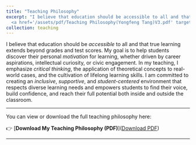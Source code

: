 ```yaml
---
title: "Teaching Philosophy"
excerpt: "I believe that education should be accessible to all and that true learning extends beyond grades and test scores. My goal is to help students discover their personal motivation for learning, whether driven by career aspirations, intellectual curiosity, or civic engagement. In my teaching, I emphasize critical thinking, the application of theoretical concepts to real-world cases, and the cultivation of lifelong learning skills. I am committed to creating an inclusive, supportive, and student-centered environment that respects diverse learning needs and empowers students to find their voice, build confidence, and reach their full potential both inside and outside the classroom. A PDF version can be found below the picture. <br/><img src='/images/teachph2_s.png'> <br/>
  <a href='/assets/pdf/Teaching Philosophy(Yongfeng Tang)V3.pdf' target='_blank'>Download PDF</a>"
collection: teaching
---
```

I believe that education should be *accessible* to all and that true learning extends beyond grades and test scores. My goal is to help students discover their personal *motivation* for learning, whether driven by career aspirations, intellectual curiosity, or civic engagement. In my teaching, I emphasize *critical thinking*, the application of theoretical concepts to real-world cases, and the cultivation of lifelong learning skills. I am committed to creating an *inclusive*, *supportive*, and *student-centered* environment that respects diverse learning needs and empowers students to find their voice, build confidence, and reach their full potential both inside and outside the classroom.

---

You can view or download the full teaching philosophy here:

👉 [**Download My Teaching Philosophy (PDF)**](<a href='/assets/pdf/Teaching Philosophy(Yongfeng Tang)V3.pdf' target='_blank'>Download PDF</a>)

---

